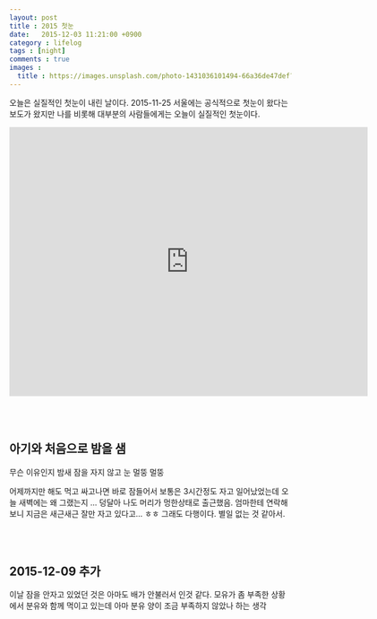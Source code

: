 ```yaml
---
layout: post
title : 2015 첫눈
date:   2015-12-03 11:21:00 +0900
category : lifelog
tags : [night]
comments : true
images :
  title : https://images.unsplash.com/photo-1431036101494-66a36de47def?ixlib=rb-0.3.5&q=80&fm=jpg&crop=entropy&s=dcbb2a1a220c9f6aa5150231d1b0796c
---
```


오늘은 실질적인 첫눈이 내린 날이다. 2015-11-25 서울에는 공식적으로 첫눈이 왔다는 보도가 왔지만 나를 비롯해 대부분의 사람들에게는 오늘이 실질적인 첫눈이다.

<iframe width="640" height="480" src="https://www.youtube.com/embed/nkA04snciSY" frameborder="0" allowfullscreen></iframe>

<!--more-->
<br/><br/>

## 아기와 처음으로 밤을 샘

무슨 이유인지 밤새 잠을 자지 않고 눈 멀뚱 멀뚱

어제까지만 해도 먹고 싸고나면 바로 잠들어서 보통은 3시간정도 자고 일어났었는데 오늘 새벽에는 왜 그랬는지 ... 덩달아 나도 머리가 멍한상태로 출근했음. 엄마한테 연락해보니 지금은 새근새근 잘만 자고 있다고... ㅎㅎ 그래도 다행이다. 별일 없는 것 같아서.


<br/><br/>

## 2015-12-09 추가

이날 잠을 안자고 있었던 것은 아마도 배가 안불러서 인것 같다. 모유가 좀 부족한 상황에서 분유와 함께 먹이고 있는데 아마 분유 양이 조금 부족하지 않았나 하는 생각
